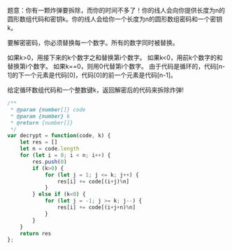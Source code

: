 题意：你有一颗炸弹要拆除，而你的时间不多了！你的线人会向你提供长度为n的圆形数组代码和密钥k。你的线人会给你一个长度为n的圆形数组密码和一个密钥k。

要解密密码，你必须替换每一个数字。所有的数字同时被替换。

如果k>0，用接下来的k个数字之和替换第i个数字。
如果k<0，用前k个数字的和替换第i个数字。
如果k==0，则用0代替第i个数字。
由于代码是循环的，代码[n-1]的下一个元素是代码[0]，代码[0]的前一个元素是代码[n-1]。

给定循环数组代码和一个整数键k，返回解密后的代码来拆除炸弹!

```javascript
/**
 * @param {number[]} code
 * @param {number} k
 * @return {number[]}
 */
var decrypt = function(code, k) {
    let res = []
    let n = code.length
    for (let i = 0; i < n; i++) {
        res.push(0)
        if (k>0) {    
            for (let j = 1; j <= k; j++) {
                res[i] += code[(i+j)%n]
            }
        } else if (k<0) {
            for (let j = -1; j >= k; j--) {
                res[i] += code[(i+j+n)%n]
            }
        }
    }
    return res
};
```


